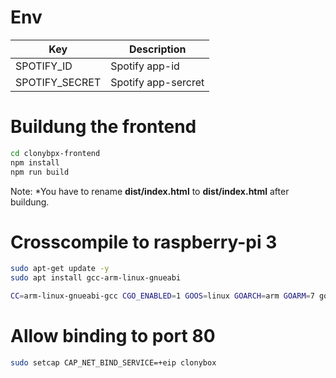 # Env

| Key | Description |
| --- | --- |
| SPOTIFY_ID | Spotify app-id |
| SPOTIFY_SECRET | Spotify app-sercret |

# Buildung the frontend
```bash
cd clonybpx-frontend
npm install
npm run build
```

Note: *You have to rename **dist/index.html** to **dist/index.html** after buildung. 

# Crosscompile to raspberry-pi 3
```bash
sudo apt-get update -y
sudo apt install gcc-arm-linux-gnueabi

CC=arm-linux-gnueabi-gcc CGO_ENABLED=1 GOOS=linux GOARCH=arm GOARM=7 go build -ldflags="-extldflags=-static" -tags sqlite_omit_load_extension . 
```

# Allow binding to port 80
```bash
sudo setcap CAP_NET_BIND_SERVICE=+eip clonybox
```